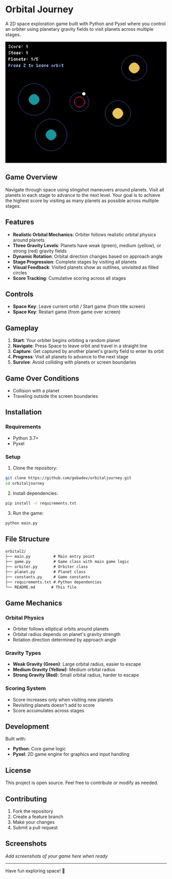 # Orbital Journey

A 2D space exploration game built with Python and Pyxel where you control an orbiter using planetary gravity fields to visit planets across multiple stages.

![Game Screenshot](sc01.png)

## Game Overview

Navigate through space using slingshot maneuvers around planets. Visit all planets in each stage to advance to the next level. Your goal is to achieve the highest score by visiting as many planets as possible across multiple stages.

## Features

- **Realistic Orbital Mechanics**: Orbiter follows realistic orbital physics around planets
- **Three Gravity Levels**: Planets have weak (green), medium (yellow), or strong (red) gravity fields
- **Dynamic Rotation**: Orbital direction changes based on approach angle
- **Stage Progression**: Complete stages by visiting all planets
- **Visual Feedback**: Visited planets show as outlines, unvisited as filled circles
- **Score Tracking**: Cumulative scoring across all stages

## Controls

- **Space Key**: Leave current orbit / Start game (from title screen)
- **Space Key**: Restart game (from game over screen)

## Gameplay

1. **Start**: Your orbiter begins orbiting a random planet
2. **Navigate**: Press Space to leave orbit and travel in a straight line
3. **Capture**: Get captured by another planet's gravity field to enter its orbit
4. **Progress**: Visit all planets to advance to the next stage
5. **Survive**: Avoid colliding with planets or screen boundaries

## Game Over Conditions

- Collision with a planet
- Traveling outside the screen boundaries

## Installation

### Requirements

- Python 3.7+
- Pyxel

### Setup

1. Clone the repository:
```bash
git clone https://github.com/gebadev/orbitaljourney.git
cd orbitaljourney
```

2. Install dependencies:
```bash
pip install -r requirements.txt
```

3. Run the game:
```bash
python main.py
```

## File Structure

```
orbital2/
├── main.py          # Main entry point
├── game.py          # Game class with main game logic
├── orbiter.py       # Orbiter class
├── planet.py        # Planet class
├── constants.py     # Game constants
├── requirements.txt # Python dependencies
└── README.md       # This file
```

## Game Mechanics

### Orbital Physics
- Orbiter follows elliptical orbits around planets
- Orbital radius depends on planet's gravity strength
- Rotation direction determined by approach angle

### Gravity Types
- **Weak Gravity (Green)**: Large orbital radius, easier to escape
- **Medium Gravity (Yellow)**: Medium orbital radius
- **Strong Gravity (Red)**: Small orbital radius, harder to escape

### Scoring System
- Score increases only when visiting new planets
- Revisiting planets doesn't add to score
- Score accumulates across stages

## Development

Built with:
- **Python**: Core game logic
- **Pyxel**: 2D game engine for graphics and input handling

## License

This project is open source. Feel free to contribute or modify as needed.

## Contributing

1. Fork the repository
2. Create a feature branch
3. Make your changes
4. Submit a pull request

## Screenshots

*Add screenshots of your game here when ready*

---

Have fun exploring space! 🚀